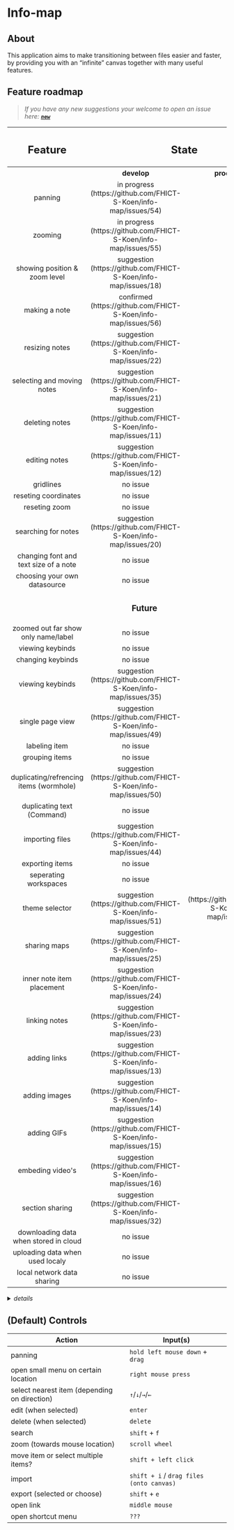 # Info-map

## About

This application aims to make transitioning between files easier and faster, by providing you with an “infinite” canvas together with many useful features.

## Feature roadmap

> _If you have any new suggestions your welcome to open an issue here: **[`new`](https://github.com/FHICT-S-Koen/info-map/issues/new?assignees=&labels=suggestion&template=suggestion.md&title=...)**_

<table>
  <thead>
    <tr>
      <th rowspan="2"><h2>Feature</h2></th>
      <th colspan="2"><h2>State</h2></th>
    </tr>
  </thead>
  <tbody align="center">
    <tr>
      <th></th>
      <th>&nbsp;&nbsp;&nbsp;&nbsp;&nbsp;&nbsp;&nbsp;&nbsp;&nbsp;&nbsp;develop&nbsp;&nbsp;&nbsp;&nbsp;&nbsp;&nbsp;&nbsp;&nbsp;&nbsp;&nbsp;</th>
      <th>&nbsp;&nbsp;&nbsp;&nbsp;&nbsp;&nbsp;&nbsp;&nbsp;production&nbsp;&nbsp;&nbsp;&nbsp;&nbsp;&nbsp;&nbsp;&nbsp;</th>
    </tr>
<!--               <tr><td colspan="3"><h3>Current</h3></td></tr> -->
    <tr>
      <td>panning</td>
      <td>in progress (https://github.com/FHICT-S-Koen/info-map/issues/54)</td>
      <td>???</td>
    </tr>
    <tr>
      <td>zooming</td>
      <td>in progress (https://github.com/FHICT-S-Koen/info-map/issues/55)</td>
      <td>???</td>
    </tr>
    <tr>
      <td>showing position & zoom level</td>
      <td>suggestion (https://github.com/FHICT-S-Koen/info-map/issues/18)</td>
      <td>???</td>
    </tr>
    <tr>
      <td>making a note</td>
      <td>confirmed (https://github.com/FHICT-S-Koen/info-map/issues/56)</td>
      <td>???</td>
    </tr>
    <tr>
      <td>resizing notes</td>
      <td>suggestion (https://github.com/FHICT-S-Koen/info-map/issues/22)</td>
      <td>???</td>
    </tr>
    <tr>
      <td>selecting and moving notes</td>
      <td>suggestion (https://github.com/FHICT-S-Koen/info-map/issues/21)</td>
      <td>???</td>
    </tr>
    <tr>
      <td>deleting notes</td>
      <td>suggestion (https://github.com/FHICT-S-Koen/info-map/issues/11)</td>
      <td>???</td>
    </tr>
    <tr>
      <td>editing notes</td>
      <td>suggestion (https://github.com/FHICT-S-Koen/info-map/issues/12)</td>
      <td>???</td>
    </tr>
    <tr>
      <td>gridlines</td>
      <td>no issue</td>
      <td>???</td>
    </tr>
    <tr>
      <td>reseting coordinates</td>
      <td>no issue</td>
      <td>???</td>
    </tr>
    <tr>
      <td>reseting zoom</td>
      <td>no issue</td>
      <td>???</td>
    </tr>
    <tr>
      <td>searching for notes</td>
      <td>suggestion (https://github.com/FHICT-S-Koen/info-map/issues/20)</td>
      <td>???</td>
    </tr>
    <tr>
      <td>changing font and text size of a note</td>
      <td>no issue</td>
      <td>???</td>
    </tr>
    <tr>
      <td>choosing your own datasource</td>
      <td>no issue</td>
      <td>???</td>
    </tr>
              <tr><td colspan="3"><h3>Future</h3></td></tr>
    <tr>
      <td>zoomed out far show only name/label</td>
      <td>no issue</td>
      <td>???</td>
    </tr>
    <tr>
      <td>viewing keybinds</td>
      <td>no issue</td>
      <td>???</td>
    </tr>
    <tr>
      <td>changing keybinds</td>
      <td>no issue</td>
      <td>???</td>
    </tr>
    <tr>
      <td>viewing keybinds</td>
      <td>suggestion (https://github.com/FHICT-S-Koen/info-map/issues/35)</td>
      <td>???</td>
    </tr>
    <tr>
      <td>single page view</td>
      <td>suggestion (https://github.com/FHICT-S-Koen/info-map/issues/49)</td>
      <td>???</td>
    </tr>
    <tr>
      <td>labeling item</td>
      <td>no issue</td>
      <td>???</td>
    </tr>
    <tr>
      <td>grouping items</td>
      <td>no issue</td>
      <td>???</td>
    </tr>
    <tr>
      <td>duplicating/refrencing items (wormhole)</td>
      <td>suggestion (https://github.com/FHICT-S-Koen/info-map/issues/50)</td>
      <td>???</td>
    </tr>
    <tr>
      <td>duplicating text (Command)</td>
      <td>no issue</td>
      <td>???</td>
    </tr>
    <tr>
      <td>importing files</td>
      <td>suggestion (https://github.com/FHICT-S-Koen/info-map/issues/44)</td>
      <td>???</td>
    </tr>
    <tr>
      <td>exporting items</td>
      <td>no issue</td>
      <td>???</td>
    </tr>
    <tr>
      <td>seperating workspaces</td>
      <td>no issue</td>
      <td>???</td>
    </tr>
    <tr>
      <td>theme selector</td>
      <td>suggestion (https://github.com/FHICT-S-Koen/info-map/issues/51)</td>
      <td>(https://github.com/FHICT-S-Koen/info-map/issues/43)</td>
    </tr>
    <tr>
      <td>sharing maps</td>
      <td>suggestion (https://github.com/FHICT-S-Koen/info-map/issues/25)</td>
      <td>???</td>
    </tr>
    <tr>
      <td>inner note item placement</td>
      <td>suggestion (https://github.com/FHICT-S-Koen/info-map/issues/24)</td>
      <td>???</td>
    </tr>
    <tr>
      <td>linking notes</td>
      <td>suggestion (https://github.com/FHICT-S-Koen/info-map/issues/23)</td>
      <td>???</td>
    </tr>
    <tr>
      <td>adding links</td>
      <td>suggestion (https://github.com/FHICT-S-Koen/info-map/issues/13)</td>
      <td>???</td>
    </tr>
    <tr>
      <td>adding images</td>
      <td>suggestion (https://github.com/FHICT-S-Koen/info-map/issues/14)</td>
      <td>???</td>
    </tr>
    <tr>
      <td>adding GIFs</td>
      <td>suggestion (https://github.com/FHICT-S-Koen/info-map/issues/15)</td>
      <td>???</td>
    </tr>
    <tr>
      <td>embeding video's</td>
      <td>suggestion (https://github.com/FHICT-S-Koen/info-map/issues/16)</td>
      <td>???</td>
    </tr>
    <tr>
      <td>section sharing</td>
      <td>suggestion (https://github.com/FHICT-S-Koen/info-map/issues/32)</td>
      <td>???</td>
    </tr>
    <tr>
      <td>downloading data when stored in cloud</td>
      <td>no issue</td>
      <td>???</td>
    </tr>
    <tr>
      <td>uploading data when used localy</td>
      <td>no issue</td>
      <td>???</td>
    </tr>
    <tr>
      <td>local network data sharing</td>
      <td>no issue</td>
      <td>???</td>
    </tr>
  </tbody>
</table>

<details>
  <summary><i>details</i></summary>

> no issue: _means it's missing a github issue to give a further description_ \
> suggestion: _means that this feature is not yet confirmed_ \
> confirmed: _means there's a github issue open on the [project board](https://github.com/FHICT-S-Koen/info-map/projects/1)_ \
> in progress: _means the feature is being worked on_ \
> done: _means the corresponding issue is closed_

</details>

## (Default) Controls

| Action                                       | Input(s)                                 |
| -------------------------------------------- | ---------------------------------------- |
| panning                                      | `hold left mouse down` + `drag`          |
| open small menu on certain location          | `right mouse press`                      |
| select nearest item (depending on direction) | `↑`/`↓`/`→`/`←`                          |
| edit (when selected)                         | `enter`                                  |
| delete (when selected)                       | `delete`                                 |
| search                                       | `shift` + `f`                            |
| zoom (towards mouse location)                | `scroll wheel`                           |
| move item or select multiple items?          | `shift + left click`                     |
| import                                       | `shift + i` / `drag files (onto canvas)` |
| export (selected or choose)                  | `shift` + `e`                            |
| open link                                    | `middle mouse`                           |
| open shortcut menu                           | `???`                                    |
